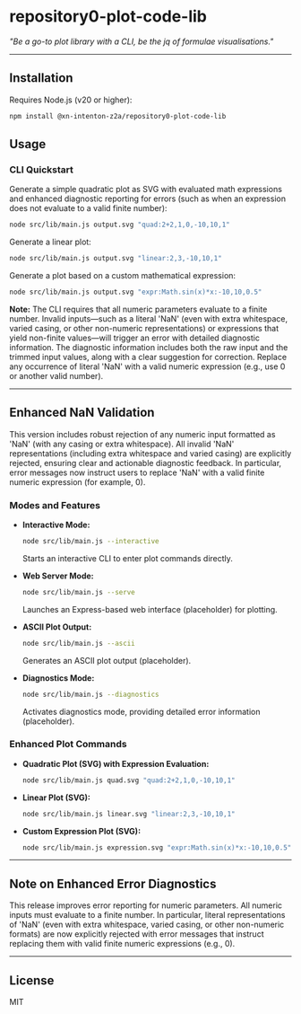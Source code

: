 # repository0-plot-code-lib

_"Be a go-to plot library with a CLI, be the jq of formulae visualisations."_

---

## Installation

Requires Node.js (v20 or higher):

```bash
npm install @xn-intenton-z2a/repository0-plot-code-lib
```

## Usage

### CLI Quickstart

Generate a simple quadratic plot as SVG with evaluated math expressions and enhanced diagnostic reporting for errors (such as when an expression does not evaluate to a valid finite number):

```bash
node src/lib/main.js output.svg "quad:2+2,1,0,-10,10,1"
```

Generate a linear plot:

```bash
node src/lib/main.js output.svg "linear:2,3,-10,10,1"
```

Generate a plot based on a custom mathematical expression:

```bash
node src/lib/main.js output.svg "expr:Math.sin(x)*x:-10,10,0.5"
```

**Note:** The CLI requires that all numeric parameters evaluate to a finite number. Invalid inputs—such as a literal 'NaN' (even with extra whitespace, varied casing, or other non-numeric representations) or expressions that yield non-finite values—will trigger an error with detailed diagnostic information. The diagnostic information includes both the raw input and the trimmed input values, along with a clear suggestion for correction. Replace any occurrence of literal 'NaN' with a valid numeric expression (e.g., use 0 or another valid number).

---

## Enhanced NaN Validation

This version includes robust rejection of any numeric input formatted as 'NaN' (with any casing or extra whitespace). All invalid 'NaN' representations (including extra whitespace and varied casing) are explicitly rejected, ensuring clear and actionable diagnostic feedback. In particular, error messages now instruct users to replace 'NaN' with a valid finite numeric expression (for example, 0).

### Modes and Features

- **Interactive Mode:**

  ```bash
  node src/lib/main.js --interactive
  ```

  Starts an interactive CLI to enter plot commands directly.

- **Web Server Mode:**

  ```bash
  node src/lib/main.js --serve
  ```

  Launches an Express-based web interface (placeholder) for plotting.

- **ASCII Plot Output:**

  ```bash
  node src/lib/main.js --ascii
  ```

  Generates an ASCII plot output (placeholder).

- **Diagnostics Mode:**

  ```bash
  node src/lib/main.js --diagnostics
  ```

  Activates diagnostics mode, providing detailed error information (placeholder).

### Enhanced Plot Commands

- **Quadratic Plot (SVG) with Expression Evaluation:**

  ```bash
  node src/lib/main.js quad.svg "quad:2+2,1,0,-10,10,1"
  ```

- **Linear Plot (SVG):**

  ```bash
  node src/lib/main.js linear.svg "linear:2,3,-10,10,1"
  ```

- **Custom Expression Plot (SVG):**

  ```bash
  node src/lib/main.js expression.svg "expr:Math.sin(x)*x:-10,10,0.5"
  ```

---

## Note on Enhanced Error Diagnostics

This release improves error reporting for numeric parameters. All numeric inputs must evaluate to a finite number. In particular, literal representations of 'NaN' (even with extra whitespace, varied casing, or other non-numeric formats) are now explicitly rejected with error messages that instruct replacing them with valid finite numeric expressions (e.g., 0).

---

## License

MIT
